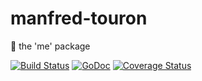 # manfred-touron
:runner: the 'me' package

[![Build Status](https://travis-ci.org/moul/manfred-touron.svg?branch=master)](https://travis-ci.org/moul/manfred-touron)
[![GoDoc](https://godoc.org/github.com/moul/manfred-touron?status.svg)](https://godoc.org/github.com/moul/manfred-touron)
[![Coverage Status](https://coveralls.io/repos/github/moul/manfred-touron/badge.svg?branch=master)](https://coveralls.io/github/moul/manfred-touron?branch=master)

